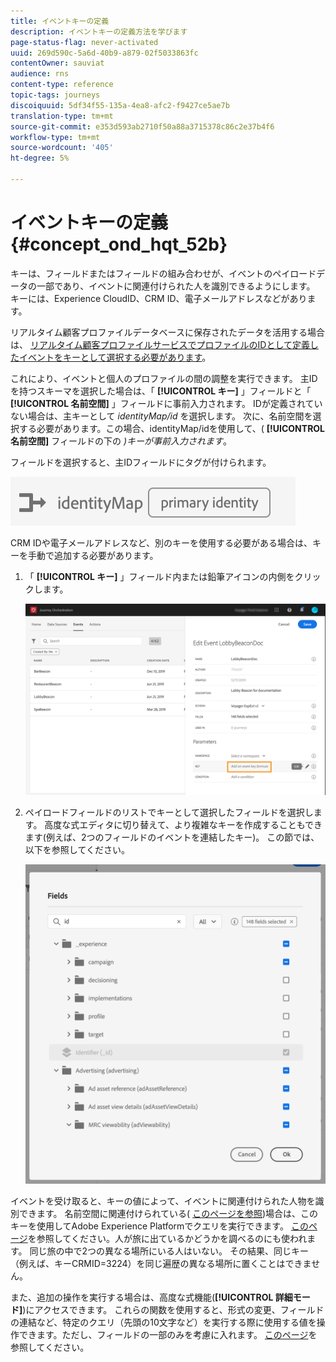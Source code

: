 ```yaml
---
title: イベントキーの定義
description: イベントキーの定義方法を学びます
page-status-flag: never-activated
uuid: 269d590c-5a6d-40b9-a879-02f5033863fc
contentOwner: sauviat
audience: rns
content-type: reference
topic-tags: journeys
discoiquuid: 5df34f55-135a-4ea8-afc2-f9427ce5ae7b
translation-type: tm+mt
source-git-commit: e353d593ab2710f50a88a3715378c86c2e37b4f6
workflow-type: tm+mt
source-wordcount: '405'
ht-degree: 5%

---
```



# イベントキーの定義 {#concept_ond_hqt_52b}

キーは、フィールドまたはフィールドの組み合わせが、イベントのペイロードデータの一部であり、イベントに関連付けられた人を識別できるようにします。 キーには、Experience CloudID、CRM ID、電子メールアドレスなどがあります。

リアルタイム顧客プロファイルデータベースに保存されたデータを活用する場合は、 [リアルタイム顧客プロファイルサービスでプロファイルのIDとして定義したイベントをキーとして選択する必要があります](https://docs.adobe.com/content/help/ja-JP/experience-platform/profile/home.html)。

これにより、イベントと個人のプロファイルの間の調整を実行できます。 主IDを持つスキーマを選択した場合は、「 **[!UICONTROL キー]** 」フィールドと「 **[!UICONTROL 名前空間]** 」フィールドに事前入力されます。 IDが定義されていない場合は、主キーとして _identityMap/id_ を選択します。 次に、名前空間を選択する必要があります。この場合、identityMap/idを使用して、( **[!UICONTROL 名前空間]** フィールドの下の _)キーが事前入力されます_。

フィールドを選択すると、主IDフィールドにタグが付けられます。

![](../assets/primary-identity.png)

CRM IDや電子メールアドレスなど、別のキーを使用する必要がある場合は、キーを手動で追加する必要があります。

1. 「 **[!UICONTROL キー]** 」フィールド内または鉛筆アイコンの内側をクリックします。

   ![](../assets/journey16.png)

1. ペイロードフィールドのリストでキーとして選択したフィールドを選択します。 高度な式エディタに切り替えて、より複雑なキーを作成することもできます(例えば、2つのフィールドのイベントを連結したキー)。 この節では、以下を参照してください。

   ![](../assets/journey20.png)

イベントを受け取ると、キーの値によって、イベントに関連付けられた人物を識別できます。 名前空間に関連付けられている( [このページを参照](../event/selecting-the-namespace.md))場合は、このキーを使用してAdobe Experience Platformでクエリを実行できます。 [このページ](../building-journeys/about-orchestration-activities.md)を参照してください。人が旅に出ているかどうかを調べるのにも使われます。 同じ旅の中で2つの異なる場所にいる人はいない。 その結果、同じキー（例えば、キーCRMID=3224）を同じ遍歴の異なる場所に置くことはできません。

また、追加の操作を実行する場合は、高度な式機能(**[!UICONTROL 詳細モード]**)にアクセスできます。 これらの関数を使用すると、形式の変更、フィールドの連結など、特定のクエリ（先頭の10文字など）を実行する際に使用する値を操作できます。ただし、フィールドの一部のみを考慮に入れます。 [このページ](../expression/expressionadvanced.md)を参照してください。
